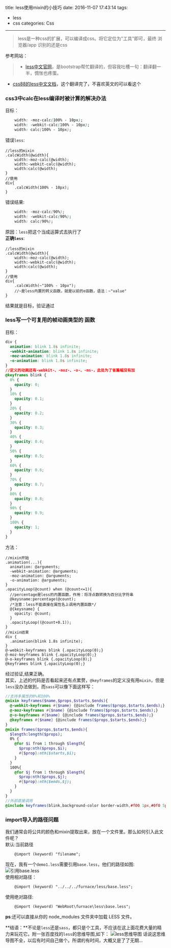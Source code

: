 title: less使用mixin的小技巧
date: 2016-11-07 17:43:14
tags: 
- less
- css
categories: Css
---
>less是一种css的扩展，可以编译成css。将它定位为"工具"即可，最终 浏览器/app 识别的还是css  

参考网站：
>- [less中文官网](http://less.bootcss.com/)，是bootstrap帮忙翻译的，但容我吐槽一句：翻译翻一半，惆怅也疼蛋。  
- [css88的less中文文档](http://www.css88.com/doc/less/features/)，这个翻译完了，不喜欢英文的可以看这个


### css3中calc在less编译时被计算的解决办法
目标：
``` css
    width: -moz-calc(100% - 10px);
    width: -webkit-calc(100% - 10px);
    width: calc(100% - 10px);
```
错误`less`:
``` less
//less的mixin
.calcWidth(@width){
    width:-moz-calc(@width);
    width:-webkit-calc(@width);
    width:calc(@width);
}
//使用
div{
    .calcWidth(100% - 10px);
}
```
错误结果:
``` css
    width: -moz-calc(90%);
    width: -webkit-calc(90%);
    width: calc(90%);
```
原因：`less`把这个当成运算式去执行了  
**正确`less`**:
``` less
//less的mixin
.calcWidth(@width){
    width:-moz-calc(@width);
    width:-webkit-calc(@width);
    width:calc(@width);
}
//使用
div{
    .calcWidth(~"100% - 10px");
    //~是less内置的转义函数，就是以前的e函数，语法：~"value"
}
```
结果就是目标，验证通过
<!-- more -->

### less写一个可复用的帧动画类型的 函数
目标：
``` css
div {
  animation: blink 1.8s infinite;
  -webkit-animation: blink 1.8s infinite;
  -moz-animation: blink 1.8s infinite;
  -o-animation: blink 1.8s infinite;
}
//定义的动画还有-webkit-、-moz-、-o-、-ms-，此处为了省篇幅没有加
@keyframes blink {
  0% {
    opacity: 0;
  }
  10% {
    opacity: 0.1;
  }
  20% {
    opacity: 0.2;
  }
  30% {
    opacity: 0.3;
  }
  40% {
    opacity: 0.4;
  }
  50% {
    opacity: 0.5;
  }
  60% {
    opacity: 0.6;
  }
  70% {
    opacity: 0.7;
  }
  80% {
    opacity: 0.8;
  }
  90% {
    opacity: 0.9;
  }
  100% {
    opacity: 1;
  }
}
```
方法：
``` less
//mixin开始
.animation(...){
  animation: @arguments;
  -webkit-animation: @arguments;
  -moz-animation: @arguments;
  -o-animation: @arguments;
}
.opacityLoop(@count) when (@count<=1){
  //percentage是less的内置函数，作用：将浮点数转换为百分比字符串
  @keysname:percentage(@count);
  /*注意：less不能直接在属性名上调用内置函数*/
  @{keysname} {
    opacity: @count;
  }
  .opacityLoop((@count+0.1));
}
//mixin结束
div {
  .animation(blink 1.8s infinite);
}
@-webkit-keyframes blink {.opacityLoop(0);}
@-moz-keyframes blink {.opacityLoop(0);}
@-o-keyframes blink {.opacityLoop(0);}
@keyframes blink {.opacityLoop(0);}
```
经过验证,结果正确。  
其实，上述的代码是否看起来还有点累赘，`@keyframes`的定义没有用`mixin`，但是`less`没办法做到，而`sass`可以像下面这样写：
``` sass
//支持多属性的0%和100%
@mixin keyframes($name,$props,$starts,$ends){
  @-webkit-keyframes #{$name} {@include frames($props,$starts,$ends);}
  @-moz-keyframes #{$name} {@include frames($props,$starts,$ends);}
  @-o-keyframes #{$name} {@include frames($props,$starts,$ends);}
  @keyframes #{$name} {@include frames($props,$starts,$ends);}
}
@mixin frames($props,$starts,$ends){
  $length:length($props);
  0% {
    @for $i from 1 through $length{
      $prop:nth($props,$i);
      #{$prop}:nth($starts,$i);
    }
  }
  100%{
    @for $j from 1 through $length{
      $prop:nth($props,$j);
      #{$prop}:nth($ends,$j);
    }
  }
}
//外部直接调用
@include keyframes(blink,background-color border-width,#f00 1px,#0f0 5px);
```

### import导入的路径问题
我们通常会将公共的颜色和mixin提取出来，放在一个文件里。那么如何引入此文件呢？  
默认:当前路径
``` less
    @import (keyword) "filename";
```
现在，我有一个`demo1.less`需要引用`base.less`，他们的路径如图:
![引用base.less](https://tang-blog-1257996120.cos-website.ap-chengdu.myqcloud.com/less%E4%B9%8Bimport.png)  
使用相对路径：
``` less
    @import (keyword) "../../../furnace/less/base.less";    
```
使用绝对路径:
``` less
    @import (keyword) "WebRoot\furnace\less\base.less";
```
**ps**:还可以直接从你的 node_modules 文件夹中加载 LESS 文件。  

**结语：**不论是`less`还是`sass`，都只是个工具，不应该在这上面花费大量的精力来玩花它。附一张百度找的`less`的思维导图,如下：
![less思维导图](https://tang-blog-1257996120.cos-website.ap-chengdu.myqcloud.com/less%E6%80%9D%E7%BB%B4%E5%AF%BC%E5%9B%BE.png)
话说这思维导图不全，以后有时间自己做个。所谓的有时间，大概又是了了无期...